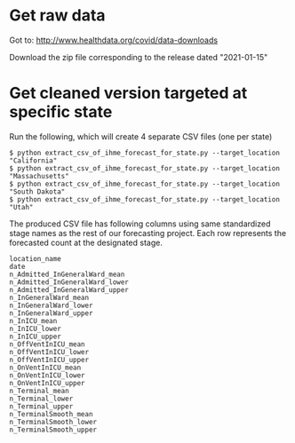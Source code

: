 
# Get raw data

Got to: <http://www.healthdata.org/covid/data-downloads>

Download the zip file corresponding to the release dated "2021-01-15"


# Get cleaned version targeted at specific state

Run the following, which will create 4 separate CSV files (one per state)

```
$ python extract_csv_of_ihme_forecast_for_state.py --target_location "California"
$ python extract_csv_of_ihme_forecast_for_state.py --target_location "Massachusetts"
$ python extract_csv_of_ihme_forecast_for_state.py --target_location "South Dakota"
$ python extract_csv_of_ihme_forecast_for_state.py --target_location "Utah"
```

The produced CSV file has following columns using same standardized stage names as the rest of our forecasting project. 
Each row represents the forecasted count at the designated stage.

```
location_name
date
n_Admitted_InGeneralWard_mean
n_Admitted_InGeneralWard_lower
n_Admitted_InGeneralWard_upper
n_InGeneralWard_mean
n_InGeneralWard_lower
n_InGeneralWard_upper
n_InICU_mean
n_InICU_lower
n_InICU_upper
n_OffVentInICU_mean
n_OffVentInICU_lower
n_OffVentInICU_upper
n_OnVentInICU_mean
n_OnVentInICU_lower
n_OnVentInICU_upper
n_Terminal_mean
n_Terminal_lower
n_Terminal_upper
n_TerminalSmooth_mean
n_TerminalSmooth_lower
n_TerminalSmooth_upper
```

